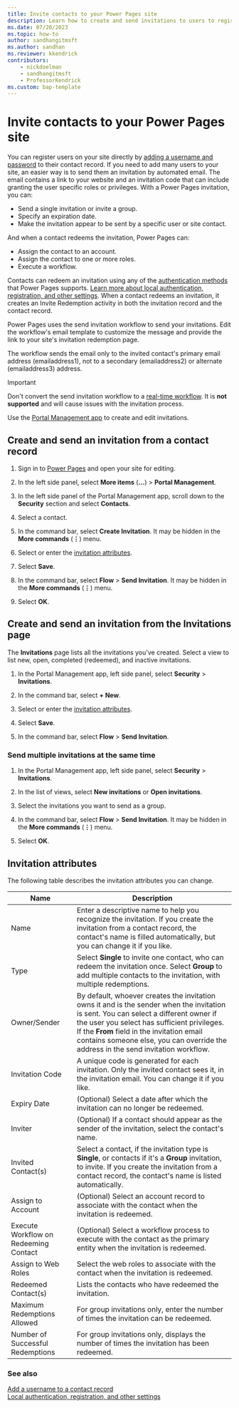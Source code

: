 ```yaml
---
title: Invite contacts to your Power Pages site
description: Learn how to create and send invitations to users to register on sites you create with Microsoft Power Pages.
ms.date: 07/20/2023
ms.topic: how-to
author: sandhangitmsft
ms.author: sandhan
ms.reviewer: kkendrick
contributors:
    - nickdoelman
    - sandhangitmsft
    - ProfessorKendrick
ms.custom: bap-template
---
```


# Invite contacts to your Power Pages site

You can register users on your site directly by [adding a username and password](external-access.md) to their contact record. If you need to add many users to your site, an easier way is to send them an invitation by automated email. The email contains a link to your website and an invitation code that can include granting the user specific roles or privileges. With a Power Pages invitation, you can:

- Send a single invitation or invite a group.
- Specify an expiration date.
- Make the invitation appear to be sent by a specific user or site contact.

And when a contact redeems the invitation, Power Pages can:

- Assign the contact to an account.
- Assign the contact to one or more roles.
- Execute a workflow.

Contacts can redeem an invitation using any of the [authentication methods](authentication/configure-site.md) that Power Pages supports. [Learn more about local authentication, registration, and other settings](authentication/set-authentication-identity.md). When a contact redeems an invitation, it creates an Invite Redemption activity in both the invitation record and the contact record.

Power Pages uses the send invitation workflow to send your invitations. Edit the workflow's email template to customize the message and provide the link to your site's invitation redemption page.<!-- EDITOR'S NOTE: Where is this? I couldn't find it anywhere in my sample site. -->

The workflow sends the email only to the invited contact's primary email address (emailaddress1), not to a secondary (emailaddress2) or alternate (emailaddress3) address.

> [!IMPORTANT]
> Don't convert the send invitation workflow to a [real-time workflow](/power-apps/maker/data-platform/overview-realtime-workflows). It is **not supported** and will cause issues with the invitation process.

Use the [Portal Management app](../configure/portal-management-app.md) to create and edit invitations.

## Create and send an invitation from a contact record

1. Sign in to [Power Pages](https://make.powerpages.microsoft.com) and open your site for editing.

1. In the left side panel, select **More items** (**&hellip;**) > **Portal Management**.

1. In the left side panel of the Portal Management app, scroll down to the **Security** section and select **Contacts**.

1. Select a contact.

1. In the command bar, select **Create Invitation**. It may be hidden in the **More commands** (**&vellip;**) menu.

1. Select or enter the [invitation attributes](#invitation-attributes).

1. Select **Save**.

1. In the command bar, select **Flow** > **Send Invitation**. It may be hidden in the **More commands** (**&vellip;**) menu.

1. Select **OK**.

## Create and send an invitation from the Invitations page

The **Invitations** page lists all the invitations you've created. Select a view to list new, open, completed (redeemed), and inactive invitations.

1. In the Portal Management app, left side panel, select **Security** > **Invitations**.

1. In the command bar, select **+ New**.

1. Select or enter the [invitation attributes](#invitation-attributes).

1. Select **Save**.

1. In the command bar, select **Flow** > **Send Invitation**.

### Send multiple invitations at the same time

1. In the Portal Management app, left side panel, select **Security** > **Invitations**.

1. In the list of views, select **New invitations** or **Open invitations**.

1. Select the invitations you want to send as a group.

1. In the command bar, select **Flow** > **Send Invitation**. It may be hidden in the **More commands** (**&vellip;**) menu.

1. Select **OK**.

## Invitation attributes

The following table describes the invitation attributes you can change.

| Name | Description |
|------|-------------|
| Name | Enter a descriptive name to help you recognize the invitation. If you create the invitation from a contact record, the contact's name is filled automatically, but you can change it if you like. |
| Type | Select **Single** to invite one contact, who can redeem the invitation once. Select **Group** to add multiple contacts to the invitation, with multiple redemptions. |
| Owner/Sender | By default, whoever creates the invitation owns it and is the sender when the invitation is sent. You can select a different owner if the user you select has sufficient privileges. If the **From** field in the invitation email contains someone else, you can override the address in the send invitation workflow. |
| Invitation Code | A unique code is generated for each invitation. Only the invited contact sees it, in the invitation email. You can change it if you like. |
| Expiry Date | (Optional) Select a date after which the invitation can no longer be redeemed. |
| Inviter | (Optional) If a contact should appear as the sender of the invitation, select the contact's name. |
| Invited Contact(s) | Select a contact, if the invitation type is **Single**, or contacts if it's a **Group** invitation, to invite. If you create the invitation from a contact record, the contact's name is listed automatically. |
| Assign to Account | (Optional) Select an account record to associate with the contact when the invitation is redeemed. |
| Execute Workflow on Redeeming Contact | (Optional) Select a workflow process to execute with the contact as the primary entity when the invitation is redeemed. |
| Assign to Web Roles | Select the web roles to associate with the contact when the invitation is redeemed. |
| Redeemed Contact(s) | Lists the contacts who have redeemed the invitation. |
| Maximum Redemptions Allowed | For group invitations only, enter the number of times the invitation can be redeemed. |
| Number of Successful Redemptions | For group invitations only, displays the number of times the invitation has been redeemed. |

### See also

[Add a username to a contact record](external-access.md#add-a-username-to-a-contact-record)  
[Local authentication, registration, and other settings](authentication/set-authentication-identity.md)
